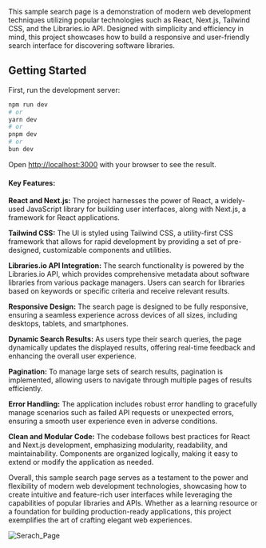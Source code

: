 This sample search page is a demonstration of modern web development techniques utilizing popular technologies such as React, Next.js, Tailwind CSS, and the Libraries.io API. Designed with simplicity and efficiency in mind, this project showcases how to build a responsive and user-friendly search interface for discovering software libraries.
## Getting Started

First, run the development server:

```bash
npm run dev
# or
yarn dev
# or
pnpm dev
# or
bun dev
```

Open [http://localhost:3000](http://localhost:3000) with your browser to see the result.

#### Key Features:

**React and Next.js:** The project harnesses the power of React, a widely-used JavaScript library for building user interfaces, along with Next.js, a framework for React applications.

**Tailwind CSS:** The UI is styled using Tailwind CSS, a utility-first CSS framework that allows for rapid development by providing a set of pre-designed, customizable components and utilities.

**Libraries.io API Integration:** The search functionality is powered by the Libraries.io API, which provides comprehensive metadata about software libraries from various package managers. Users can search for libraries based on keywords or specific criteria and receive relevant results.

**Responsive Design:** The search page is designed to be fully responsive, ensuring a seamless experience across devices of all sizes, including desktops, tablets, and smartphones.

**Dynamic Search Results:** As users type their search queries, the page dynamically updates the displayed results, offering real-time feedback and enhancing the overall user experience.

**Pagination:** To manage large sets of search results, pagination is implemented, allowing users to navigate through multiple pages of results efficiently.

**Error Handling:** The application includes robust error handling to gracefully manage scenarios such as failed API requests or unexpected errors, ensuring a smooth user experience even in adverse conditions.

**Clean and Modular Code:** The codebase follows best practices for React and Next.js development, emphasizing modularity, readability, and maintainability. Components are organized logically, making it easy to extend or modify the application as needed.

Overall, this sample search page serves as a testament to the power and flexibility of modern web development technologies, showcasing how to create intuitive and feature-rich user interfaces while leveraging the capabilities of popular libraries and APIs. Whether as a learning resource or a foundation for building production-ready applications, this project exemplifies the art of crafting elegant web experiences.

![Serach_Page](https://github.com/paghar/search-libraries-page/assets/66066475/b22fc20c-a0d3-44a8-937e-9603289a054d)
